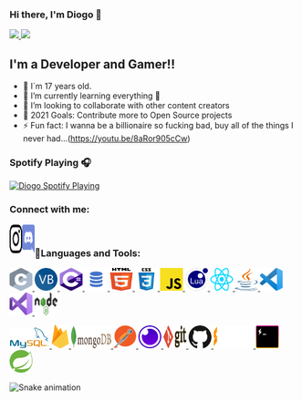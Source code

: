 ### Hi there, I'm Diogo  👋

<div>
  <a href="https://github.com/DiogoMarques2003">
  <img height="180em" src="https://github-readme-stats.vercel.app/api?username=DiogoMarques2003&show_icons=true&theme=dracula&include_all_commits=true&count_private=true"/>
  <img height="180em" src="https://github-readme-stats.vercel.app/api/top-langs/?username=DiogoMarques2003&layout=compact&langs_count=16&theme=dracula"/>
  </a>
<div>

## I'm a Developer and Gamer!!

- 👨‍ I´m 17 years old.
- 🌱 I’m currently learning everything 🤣
- 👯 I’m looking to collaborate with other content creators
- 🥅 2021 Goals: Contribute more to Open Source projects
- ⚡ Fun fact: I wanna be a billionaire so fucking bad, buy all of the things I never had...(https://youtu.be/8aRor905cCw)

### Spotify Playing 🎧

[<img src="https://spotify-now-playing-steel.vercel.app/api/spotify-playing" alt="Diogo Spotify Playing" width="350" />](https://open.spotify.com/user/21adcgopfuxifyqejpgnc7fcy)


### Connect with me:

[<img align="left" alt="Diogo | Instagram" width="22px" src="https://github.com/DiogoMarques2003/DiogoMarques2003/blob/main/.github/logos/instagram-icon.svg" width="50" height="50" />][instagram]
[<img align="left" alt="Diogo | Discord" width="22px" src="https://github.com/DiogoMarques2003/DiogoMarques2003/blob/main/.github/logos/discord.svg" width="50" height="50" />][discord]

<br />

### 🔨Languages and Tools:

<p align="left">
<a href="https://devdocs.io/c/" target="_blank"> <img src="https://github.com/DiogoMarques2003/DiogoMarques2003/blob/main/.github/logos/c.svg" alt="c" width="40" height="40"/> </a> 
<a href="https://docs.microsoft.com/en-us/dotnet/visual-basic/" target="_blank"> <img src="https://github.com/DiogoMarques2003/DiogoMarques2003/blob/main/.github/logos/VB.NET.png" alt="VB.NET" width="40" height="40"/> </a> 
<a href="https://docs.microsoft.com/en-us/dotnet/csharp/" target="_blank"> <img src="https://github.com/DiogoMarques2003/DiogoMarques2003/blob/main/.github/logos/c-sharp.svg" alt="c#" width="40" height="40"/> </a> 
<a href="https://docs.microsoft.com/en-us/sql/sql-server/?view=sql-server-ver15" target="_blank"> <img src="https://github.com/DiogoMarques2003/DiogoMarques2003/blob/main/.github/logos/sql.png" alt="SQL" width="40" height="40"/> </a> 
<a href="https://www.w3.org/html/" target="_blank"> <img src="https://github.com/DiogoMarques2003/DiogoMarques2003/blob/main/.github/logos/html-5.svg" alt="html5" width="40" height="40"/> </a>
<a href="https://www.w3schools.com/css/" target="_blank"> <img src="https://github.com/DiogoMarques2003/DiogoMarques2003/blob/main/.github/logos/css3.svg" alt="css3" width="40" height="40"/> </a> 
<a href="https://developer.mozilla.org/en-US/docs/Web/JavaScript" target="_blank"> <img src="https://github.com/DiogoMarques2003/DiogoMarques2003/blob/main/.github/logos/javascript.svg" alt="javascript" width="40" height="40"/> </a> 
<a href="https://www.lua.org/docs.html" target="_blank"> <img src="https://github.com/DiogoMarques2003/DiogoMarques2003/blob/main/.github/logos/lua.svg" alt="lua" width="40" height="40"/> </a> 
<a href="https://reactjs.org/docs/getting-started.html" target="_blank"> <img src="https://github.com/DiogoMarques2003/DiogoMarques2003/blob/main/.github/logos/react.svg" alt="react.js" width="40" height="40"/> </a> 
<a href="https://docs.oracle.com/en/java/" target="_blank"> <img src="https://github.com/DiogoMarques2003/DiogoMarques2003/blob/main/.github/logos/java.svg" alt="java" width="40" height="40"/> </a> 
<a href="https://code.visualstudio.com/" target="_blank"> <img src="https://github.com/DiogoMarques2003/DiogoMarques2003/blob/main/.github/logos/visual-studio-code.svg" alt="vscode" width="40" height="40"/> </a> 
<a href="https://visualstudio.microsoft.com/" target="_blank"> <img src="https://github.com/DiogoMarques2003/DiogoMarques2003/blob/main/.github/logos/visual-studio.svg" alt="visual studio" width="40" height="40"/> </a> 
<a href="https://nodejs.org" target="_blank"> <img src="https://github.com/DiogoMarques2003/DiogoMarques2003/blob/main/.github/logos/nodejs.svg" alt="nodejs" width="40" height="40"/> </a>
</p>

<p align="left"> 
<a href="https://www.mysql.com/" target="_blank"> <img src="https://github.com/DiogoMarques2003/DiogoMarques2003/blob/main/.github/logos/mysql.png" alt="mysql" width="70"/> </a> 
<a href="https://firebase.google.com/?hl=pt-br" target="_blank"> <img src="https://github.com/DiogoMarques2003/DiogoMarques2003/blob/main/.github/logos/firebase.svg" alt="firebase" width="30"/> </a> 
<a href="https://docs.mongodb.com/" target="_blank"> <img src="https://github.com/DiogoMarques2003/DiogoMarques2003/blob/main/.github/logos/mongodb.svg" alt="mongoDB" width="70" height="40"/> </a>
<a href="https://insomnia.rest" target="_blank"> <img src="https://github.com/DiogoMarques2003/DiogoMarques2003/blob/main/.github/logos/postman.svg" alt="Postman" width="40" height="40"/> </a>
<a href="https://www.postman.com/" target="_blank"> <img src="https://github.com/DiogoMarques2003/DiogoMarques2003/blob/main/.github/logos/insomnia.svg" alt="insomnia" width="40" height="40"/> </a>
<a href="https://git-scm.com/" target="_blank"> <img src="https://github.com/DiogoMarques2003/DiogoMarques2003/blob/main/.github/logos/git.svg" alt="git" width="40" height="40"/> </a>
<a href="https://github.com/" target="_blank"> <img src="https://github.com/DiogoMarques2003/DiogoMarques2003/blob/main/.github/logos/github-icon.svg" alt="github" width="40" height="40"/> </a>
<a href="https://www.sublimetext.com/" target="_blank"> <img src="https://github.com/DiogoMarques2003/DiogoMarques2003/blob/main/.github/logos/sublimetext.svg" alt="sublime" width="70" height="40"/> </a> 
<a href="https://hyper.is/" target="_blank"> <img src="https://github.com/DiogoMarques2003/DiogoMarques2003/blob/main/.github/logos/hyper.svg" alt="hyper" width="40" height="40"/> </a> 
<a href="https://spring.io/projects/spring-boot" target="_blank"> <img src="https://github.com/DiogoMarques2003/DiogoMarques2003/blob/main/.github/logos/spring-icon.svg" alt="spring" width="40" height="40"/> </a> 
</p>


![Snake animation](https://github.com/DiogoMarques2003/DiogoMarques2003/blob/output/github-contribution-grid-snake.svg)

[instagram]: https://instagram.com/diogomarques.08.10
[discord]: https://discord.com/users/327332773108908032
